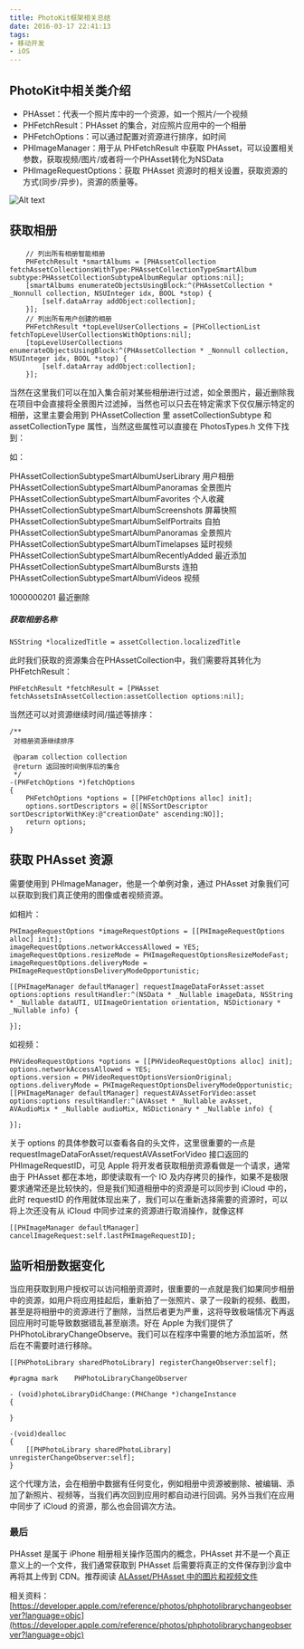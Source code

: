 ```yaml
---
title: PhotoKit框架相关总结
date: 2016-03-17 22:41:13
tags:
- 移动开发
- iOS
---
```


## PhotoKit中相关类介绍

* PHAsset：代表一个照片库中的一个资源，如一个照片/一个视频
* PHFetchResult：PHAsset 的集合，对应照片应用中的一个相册
* PHFetchOptions：可以通过配置对资源进行排序，如时间
* PHImageManager：用于从 PHFetchResult 中获取 PHAsset，可以设置相关参数，获取视频/图片/或者将一个PHAsset转化为NSData
* PHImageRequestOptions：获取 PHAsset 资源时的相关设置，获取资源的方式(同步/异步)，资源的质量等。


<!-- more -->

![Alt text](/assets/blogImg/PhotoKit_1.png)


## 获取相册

``` objc
    // 列出所有相册智能相册
    PHFetchResult *smartAlbums = [PHAssetCollection fetchAssetCollectionsWithType:PHAssetCollectionTypeSmartAlbum subtype:PHAssetCollectionSubtypeAlbumRegular options:nil];
    [smartAlbums enumerateObjectsUsingBlock:^(PHAssetCollection * _Nonnull collection, NSUInteger idx, BOOL *stop) {
        [self.dataArray addObject:collection];
    }];
    // 列出所有用户创建的相册
    PHFetchResult *topLevelUserCollections = [PHCollectionList fetchTopLevelUserCollectionsWithOptions:nil];
    [topLevelUserCollections enumerateObjectsUsingBlock:^(PHAssetCollection * _Nonnull collection, NSUInteger idx, BOOL *stop) {
        [self.dataArray addObject:collection];
    }];
``` 
当然在这里我们可以在加入集合前对某些相册进行过滤，如全景图片，最近删除我在项目中会直接将全景图片过滤掉，当然也可以只去在特定需求下仅仅展示特定的相册，这里主要会用到 PHAssetCollection 里 assetCollectionSubtype 和 assetCollectionType 属性，当然这些属性可以直接在 PhotosTypes.h 文件下找到：

如：

PHAssetCollectionSubtypeSmartAlbumUserLibrary 用户相册
PHAssetCollectionSubtypeSmartAlbumPanoramas 全景图片
PHAssetCollectionSubtypeSmartAlbumFavorites 个人收藏
PHAssetCollectionSubtypeSmartAlbumScreenshots 屏幕快照
PHAssetCollectionSubtypeSmartAlbumSelfPortraits 自拍
PHAssetCollectionSubtypeSmartAlbumPanoramas 全景照片
PHAssetCollectionSubtypeSmartAlbumTimelapses 延时视频
PHAssetCollectionSubtypeSmartAlbumRecentlyAdded 最近添加
PHAssetCollectionSubtypeSmartAlbumBursts 连拍
PHAssetCollectionSubtypeSmartAlbumVideos 视频

1000000201  最近删除

##### 获取相册名称

``` objc
NSString *localizedTitle = assetCollection.localizedTitle
``` 
此时我们获取的资源集合在PHAssetCollection中，我们需要将其转化为PHFetchResult：

``` objc
PHFetchResult *fetchResult = [PHAsset fetchAssetsInAssetCollection:assetCollection options:nil];
``` 
当然还可以对资源继续时间/描述等排序：

``` objc
/**
 对相册资源继续排序

 @param collection collection
 @return 返回按时间倒序后的集合
 */
-(PHFetchOptions *)fetchOptions
{
    PHFetchOptions *options = [[PHFetchOptions alloc] init];
    options.sortDescriptors = @[[NSSortDescriptor sortDescriptorWithKey:@"creationDate" ascending:NO]];
    return options;
}
``` 

## 获取 PHAsset 资源
需要使用到 PHImageManager，他是一个单例对象，通过 PHAsset 对象我们可以获取到我们真正使用的图像或者视频资源。

如相片：

``` objc
PHImageRequestOptions *imageRequestOptions = [[PHImageRequestOptions alloc] init];
imageRequestOptions.networkAccessAllowed = YES;
imageRequestOptions.resizeMode = PHImageRequestOptionsResizeModeFast;
imageRequestOptions.deliveryMode = PHImageRequestOptionsDeliveryModeOpportunistic;

[[PHImageManager defaultManager] requestImageDataForAsset:asset options:options resultHandler:^(NSData * _Nullable imageData, NSString * _Nullable dataUTI, UIImageOrientation orientation, NSDictionary * _Nullable info) {

}];
``` 
如视频：

``` objc
PHVideoRequestOptions *options = [[PHVideoRequestOptions alloc] init];
options.networkAccessAllowed = YES;
options.version = PHVideoRequestOptionsVersionOriginal;
options.deliveryMode = PHImageRequestOptionsDeliveryModeOpportunistic;
[[PHImageManager defaultManager] requestAVAssetForVideo:asset options:options resultHandler:^(AVAsset * _Nullable avAsset, AVAudioMix * _Nullable audioMix, NSDictionary * _Nullable info) {
 
}];
``` 

关于 options 的具体参数可以查看各自的头文件，这里很重要的一点是 requestImageDataForAsset/requestAVAssetForVideo 接口返回的 PHImageRequestID，可见 Apple 将开发者获取相册资源看做是一个请求，通常由于 PHAsset 都在本地，即使读取有一个 IO 及内存拷贝的操作，如果不是极限要求通常还是比较快的，但是我们知道相册中的资源是可以同步到 iCloud 中的，此时 requestID 的作用就体现出来了，我们可以在重新选择需要的资源时，可以将上次还没有从 iCloud 中同步过来的资源进行取消操作，就像这样

``` objc
[[PHImageManager defaultManager] cancelImageRequest:self.lastPHImageRequestID];
``` 
## 监听相册数据变化
当应用获取到用户授权可以访问相册资源时，很重要的一点就是我们如果同步相册中的资源，如用户将应用挂起后，重新拍了一张照片、录了一段新的视频、截图，甚至是将相册中的资源进行了删除，当然后者更为严重，这将导致极端情况下再返回应用时可能导致数据错乱甚至崩溃。好在 Apple 为我们提供了 PHPhotoLibraryChangeObserve。我们可以在程序中需要的地方添加监听，然后在不需要时进行移除。

``` objc
[[PHPhotoLibrary sharedPhotoLibrary] registerChangeObserver:self];

#pragma mark    PHPhotoLibraryChangeObserver

- (void)photoLibraryDidChange:(PHChange *)changeInstance
{

}

-(void)dealloc
{
    [[PHPhotoLibrary sharedPhotoLibrary] unregisterChangeObserver:self];
}

``` 

这个代理方法，会在相册中数据有任何变化，例如相册中资源被删除、被编辑、添加了新照片、视频等，当我们再次回到应用时都自动进行回调。另外当我们在应用中同步了 iCloud 的资源，那么也会回调次方法。

### 最后
PHAsset 是属于 iPhone 相册相关操作范围内的概念，PHAsset 并不是一个真正意义上的一个文件，我们通常获取到 PHAsset 后需要将真正的文件保存到沙盒中再将其上传到 CDN。推荐阅读
[ALAsset/PHAsset 中的图片和视频文件](http://io.upyun.com/2016/03/23/the-real-files-in-alasset-and-phasset/)

相关资料：
[https://developer.apple.com/reference/photos/phphotolibrarychangeobserver?language=objc](https://developer.apple.com/reference/photos/phphotolibrarychangeobserver?language=objc)








    

